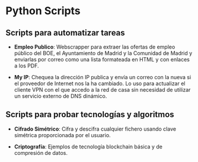 # Python Scripts

## Scripts para automatizar tareas

- **Empleo Publico**: Webscrapper para extraer las ofertas de empleo público del BOE, el Ayuntamiento de Madrid y la Comunidad de Madrid y enviarlas por correo
como una lista formateada en HTML y con enlaces a los PDF.

- **My IP**: Chequea la dirección IP publica y envía un correo con la nueva si el proveedor de Internet nos la ha cambiado. Lo uso para actualizar el cliente VPN con el que accedo a la red de casa sin necesidad de utilizar un servicio externo de DNS dinámico.

## Scripts para probar tecnologías y algoritmos

- **Cifrado Simétrico**: Cifra y descifra cualquier fichero usando clave simétrica proporcionada por el usuario.

- **Criptografía**: Ejemplos de tecnología blockchain básica y de compresión de datos.
